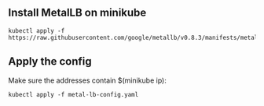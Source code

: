 ## Install MetalLB on minikube

```
kubectl apply -f https://raw.githubusercontent.com/google/metallb/v0.8.3/manifests/metallb.yaml
```

## Apply the config

Make sure the addresses contain $(minikube ip):

```
kubectl apply -f metal-lb-config.yaml
```
